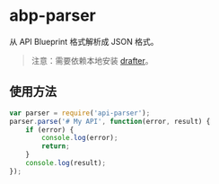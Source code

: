 abp-parser
==================

从 API Blueprint 格式解析成 JSON 格式。

> 注意：需要依赖本地安装 [drafter](https://github.com/apiaryio/drafter)。

## 使用方法

```javascript
var parser = require('api-parser');
parser.parse('# My API', function(error, result) {
    if (error) {
        console.log(error);
        return;
    }
    console.log(result);
});
```
